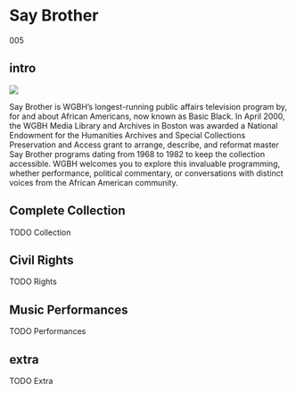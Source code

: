 # Say Brother

005

## intro

<img src='https://s3.amazonaws.com/openvault.wgbh.org/collections/say-brother/say-brother-400x225.jpg' class='pull-left'/>

Say Brother is WGBH’s longest-running public affairs television program by, for 
and about African Americans, now known as Basic Black. In April 2000, the WGBH 
Media Library and Archives in Boston was awarded a National Endowment for the 
Humanities Archives and Special Collections Preservation and Access grant to 
arrange, describe, and reformat master Say Brother programs dating from 1968 to 
1982 to keep the collection accessible. WGBH welcomes you to explore this 
invaluable programming, whether performance, political commentary, or 
conversations with distinct voices from the African American community.

## Complete Collection

TODO Collection

## Civil Rights

TODO Rights

## Music Performances

TODO Performances

## extra

TODO Extra